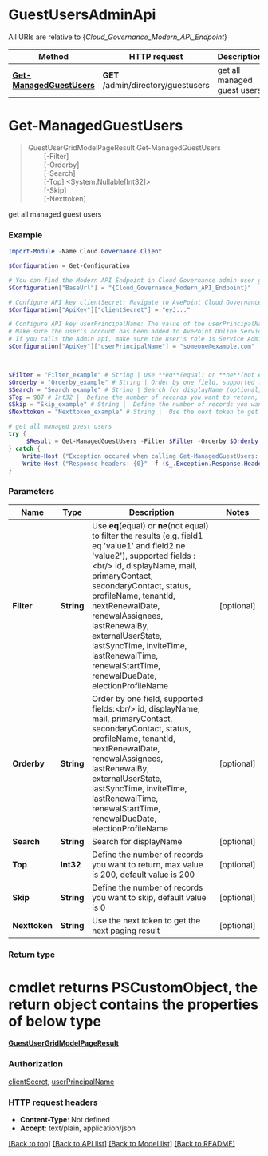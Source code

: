 # GuestUsersAdminApi

All URIs are relative to {*Cloud_Governance_Modern_API_Endpoint*}

Method | HTTP request | Description
------------- | ------------- | -------------
[**Get-ManagedGuestUsers**](GuestUsersAdminApi.md#Get-ManagedGuestUsers) | **GET** /admin/directory/guestusers | get all managed guest users


<a name="Get-ManagedGuestUsers"></a>
# **Get-ManagedGuestUsers**
> GuestUserGridModelPageResult Get-ManagedGuestUsers<br>
> &nbsp;&nbsp;&nbsp;&nbsp;&nbsp;&nbsp;&nbsp;&nbsp;[-Filter] <String><br>
> &nbsp;&nbsp;&nbsp;&nbsp;&nbsp;&nbsp;&nbsp;&nbsp;[-Orderby] <String><br>
> &nbsp;&nbsp;&nbsp;&nbsp;&nbsp;&nbsp;&nbsp;&nbsp;[-Search] <String><br>
> &nbsp;&nbsp;&nbsp;&nbsp;&nbsp;&nbsp;&nbsp;&nbsp;[-Top] <System.Nullable[Int32]><br>
> &nbsp;&nbsp;&nbsp;&nbsp;&nbsp;&nbsp;&nbsp;&nbsp;[-Skip] <String><br>
> &nbsp;&nbsp;&nbsp;&nbsp;&nbsp;&nbsp;&nbsp;&nbsp;[-Nexttoken] <String><br>

get all managed guest users

### Example
```powershell
Import-Module -Name Cloud.Governance.Client

$Configuration = Get-Configuration

# You can find the Modern API Endpoint in Cloud Governance admin user guide for your environment.
$Configuration["BaseUrl"] = "{Cloud_Governance_Modern_API_Endpoint}"

# Configure API key clientSecret: Navigate to AvePoint Cloud Governance Settings > API Authentication Management to Obtain a client secret.
$Configuration["ApiKey"]["clientSecret"] = "eyJ..."

# Configure API key userPrincipalName: The value of the userPrincipalName parameter is the login name of a delegated user that will be used to invoke the AvePoint Cloud Governance API. 
# Make sure the user's account has been added to AvePoint Online Services and has the license for AvePoint Cloud Governance.
# If you calls the Admin api, make sure the user's role is Service Administrator for AvePoint Cloud Governance.
$Configuration["ApiKey"]["userPrincipalName"] = "someone@example.com"



$Filter = "Filter_example" # String | Use **eq**(equal) or **ne**(not equal) to filter the results (e.g. field1 eq 'value1' and field2 ne 'value2'), supported fields :<br/> id, displayName, mail, primaryContact, secondaryContact, status, profileName, tenantId, nextRenewalDate, renewalAssignees, lastRenewalBy, externalUserState, lastSyncTime, inviteTime, lastRenewalTime, renewalStartTime, renewalDueDate, electionProfileName (optional)
$Orderby = "Orderby_example" # String | Order by one field, supported fields:<br/> id, displayName, mail, primaryContact, secondaryContact, status, profileName, tenantId, nextRenewalDate, renewalAssignees, lastRenewalBy, externalUserState, lastSyncTime, inviteTime, lastRenewalTime, renewalStartTime, renewalDueDate, electionProfileName (optional)
$Search = "Search_example" # String | Search for displayName (optional)
$Top = 987 # Int32 |  Define the number of records you want to return, max value is 200, default value is 200 (optional)
$Skip = "Skip_example" # String |  Define the number of records you want to skip, default value is 0 (optional)
$Nexttoken = "Nexttoken_example" # String |  Use the next token to get the next paging result (optional)

# get all managed guest users
try {
     $Result = Get-ManagedGuestUsers -Filter $Filter -Orderby $Orderby -Search $Search -Top $Top -Skip $Skip -Nexttoken $Nexttoken
} catch {
    Write-Host ("Exception occured when calling Get-ManagedGuestUsers: {0}" -f ($_.ErrorDetails | ConvertFrom-Json))
    Write-Host ("Response headers: {0}" -f ($_.Exception.Response.Headers | ConvertTo-Json))
}
```

### Parameters

Name | Type | Description  | Notes
------------- | ------------- | ------------- | -------------
 **Filter** | **String**| Use **eq**(equal) or **ne**(not equal) to filter the results (e.g. field1 eq &#39;value1&#39; and field2 ne &#39;value2&#39;), supported fields :&lt;br/&gt; id, displayName, mail, primaryContact, secondaryContact, status, profileName, tenantId, nextRenewalDate, renewalAssignees, lastRenewalBy, externalUserState, lastSyncTime, inviteTime, lastRenewalTime, renewalStartTime, renewalDueDate, electionProfileName | [optional] 
 **Orderby** | **String**| Order by one field, supported fields:&lt;br/&gt; id, displayName, mail, primaryContact, secondaryContact, status, profileName, tenantId, nextRenewalDate, renewalAssignees, lastRenewalBy, externalUserState, lastSyncTime, inviteTime, lastRenewalTime, renewalStartTime, renewalDueDate, electionProfileName | [optional] 
 **Search** | **String**| Search for displayName | [optional] 
 **Top** | **Int32**|  Define the number of records you want to return, max value is 200, default value is 200 | [optional] 
 **Skip** | **String**|  Define the number of records you want to skip, default value is 0 | [optional] 
 **Nexttoken** | **String**|  Use the next token to get the next paging result | [optional] 

### Return type
# cmdlet returns PSCustomObject, the return object contains the properties of below type
[**GuestUserGridModelPageResult**](GuestUserGridModelPageResult.md)

### Authorization

[clientSecret](../README.md#clientSecret), [userPrincipalName](../README.md#userPrincipalName)

### HTTP request headers

 - **Content-Type**: Not defined
 - **Accept**: text/plain, application/json

[[Back to top]](#) [[Back to API list]](../README.md#documentation-for-api-endpoints) [[Back to Model list]](../README.md#documentation-for-models) [[Back to README]](../README.md)

